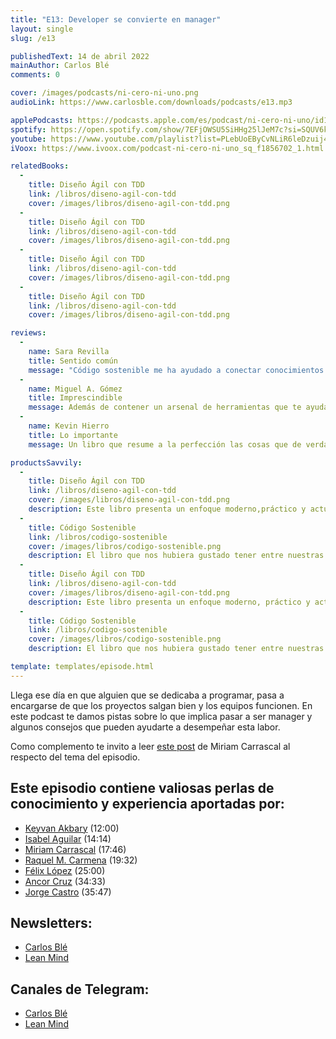 ```yaml
---
title: "E13: Developer se convierte en manager"
layout: single
slug: /e13

publishedText: 14 de abril 2022
mainAuthor: Carlos Blé
comments: 0

cover: /images/podcasts/ni-cero-ni-uno.png
audioLink: https://www.carlosble.com/downloads/podcasts/e13.mp3

applePodcasts: https://podcasts.apple.com/es/podcast/ni-cero-ni-uno/id1494641496
spotify: https://open.spotify.com/show/7EFjOWSU5SiHHg25lJeM7c?si=SQUV6kwuTl-dUN4t3QusqA&nd=1
youtube: https://www.youtube.com/playlist?list=PLebUoEByCvNLiR6leDzuij4C0PrjX-0Uq
iVoox: https://www.ivoox.com/podcast-ni-cero-ni-uno_sq_f1856702_1.html

relatedBooks:
  -
    title: Diseño Ágil con TDD
    link: /libros/diseno-agil-con-tdd
    cover: /images/libros/diseno-agil-con-tdd.png
  -
    title: Diseño Ágil con TDD
    link: /libros/diseno-agil-con-tdd
    cover: /images/libros/diseno-agil-con-tdd.png
  -
    title: Diseño Ágil con TDD
    link: /libros/diseno-agil-con-tdd
    cover: /images/libros/diseno-agil-con-tdd.png
  -
    title: Diseño Ágil con TDD
    link: /libros/diseno-agil-con-tdd
    cover: /images/libros/diseno-agil-con-tdd.png

reviews:
  -
    name: Sara Revilla
    title: Sentido común
    message: "Código sostenible me ha ayudado a conectar conocimientos que ni siquiera sabía que tenía. Carlos Blé explica y justifica los conceptos del código sostenible de tal manera que se convierten en sentido común."
  -
    name: Miguel A. Gómez
    title: Imprescindible
    message: Además de contener un arsenal de herramientas que te ayudaran a mejorar tu técnica como developer, es muy ameno. El mejor libro de programación en español que podrás encontrar.
  -
    name: Kevin Hierro
    title: Lo importante
    message: Un libro que resume a la perfección las cosas que de verdad aportan y se aplican en el día a día

productsSavvily:
  -
    title: Diseño Ágil con TDD
    link: /libros/diseno-agil-con-tdd
    cover: /images/libros/diseno-agil-con-tdd.png
    description: Este libro presenta un enfoque moderno,práctico y actualizado de TDD, con diferentes lenguajes de programación, apto para cualquier persona que desarrolle software.
  -
    title: Código Sostenible
    link: /libros/codigo-sostenible
    cover: /images/libros/codigo-sostenible.png
    description: El libro que nos hubiera gustado tener entre nuestras manos cuando estábamos aprendiendo a programar.
  -
    title: Diseño Ágil con TDD
    link: /libros/diseno-agil-con-tdd
    cover: /images/libros/diseno-agil-con-tdd.png
    description: Este libro presenta un enfoque moderno, práctico y actualizado de TDD, con diferentes lenguajes de programación, apto para cualquier persona que desarrolle software.
  -
    title: Código Sostenible
    link: /libros/codigo-sostenible
    cover: /images/libros/codigo-sostenible.png
    description: El libro que nos hubiera gustado tener entre nuestras manos cuando estábamos aprendiendo a programar.

template: templates/episode.html
---
```


Llega ese día en que alguien que se dedicaba a programar, pasa a encargarse de que los proyectos salgan bien y los equipos funcionen. En este podcast te damos pistas sobre lo que implica pasar a ser manager y algunos consejos que pueden ayudarte a desempeñar esta labor.

Como complemento te invito a leer [este post](https://medium.com/@miriam.carrascal/el-camino-profesional-de-un-desarrollador-20e6a270d6cd) de Miriam Carrascal al respecto del tema del episodio.

## Este episodio contiene valiosas perlas de conocimiento y experiencia aportadas por:

* [Keyvan Akbary](https://keyvanakbary.com/) (12:00)
* [Isabel Aguilar](https://www.linkedin.com/in/isaaguilar/) (14:14)
* [Miriam Carrascal](https://www.linkedin.com/in/miriam-carrascal-882a421b) (17:46)
* [Raquel M. Carmena](https://rachelcarmena.github.io/) (19:32)
* [Félix López](https://www.linkedin.com/in/flopezluis) (25:00)
* [Ancor Cruz](https://twitter.com/ancorcruz) (34:33)
* [Jorge Castro](https://www.linkedin.com/in/jorge-castro-nistal) (35:47)

## Newsletters:

* [Carlos Blé](https://www.subscribepage.com/v3z8u6)
* [Lean Mind](https://www.subscribepage.com/p3v4h5)

## Canales de Telegram:

* [Carlos Blé](https://t.me/carlosble)
* [Lean Mind](https://t.me/leanmind)